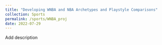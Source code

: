 ```yaml
---
title: "Developing WNBA and NBA Archetypes and Playstyle Comparisons"
collection: Sports
permalink: /sports/WNBA_proj
date: 2022-07-29
---
```


Add description
